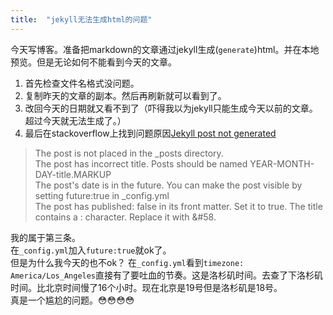 ```yaml
---
title:  "jekyll无法生成html的问题"
---
```

今天写博客。准备把markdown的文章通过jekyll生成(`generate`)html。并在本地预览。但是无论如何不能看到今天的文章。 
 
1. 首先检查文件名格式没问题。
2. 复制昨天的文章的副本。然后再刷新就可以看到了。
3. 改回今天的日期就又看不到了（吓得我以为jekyll只能生成今天以前的文章。超过今天就无法生成了。）
4. 最后在stackoverflow上找到问题原因[Jekyll post not generated](http://stackoverflow.com/questions/30625044/jekyll-post-not-generated)

> The post is not placed in the _posts directory.  
The post has incorrect title. Posts should be named YEAR-MONTH-DAY-title.MARKUP  
The post's date is in the future. You can make the post visible by setting future:true in _config.yml  
The post has published: false in its front matter. Set it to true.
The title contains a : character. Replace it with &#58.

我的属于第三条。   
在`_config.yml`加入`future:true`就ok了。  
但是为什么我今天的也不ok？
在`_config.yml`看到`timezone: America/Los_Angeles`直接有了要吐血的节奏。这是洛杉矶时间。去查了下洛杉矶时间。比北京时间慢了16个小时。现在北京是19号但是洛杉矶是18号。  
真是一个尴尬的问题。😳😳😳😳
